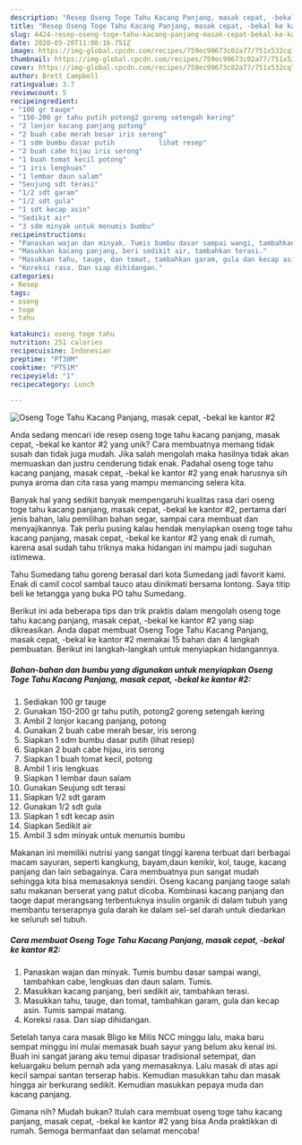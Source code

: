 ```yaml
---
description: "Resep Oseng Toge Tahu Kacang Panjang, masak cepat, -bekal ke kantor #2 yang Lezat"
title: "Resep Oseng Toge Tahu Kacang Panjang, masak cepat, -bekal ke kantor #2 yang Lezat"
slug: 4424-resep-oseng-toge-tahu-kacang-panjang-masak-cepat-bekal-ke-kantor-2-yang-lezat
date: 2020-05-20T11:08:16.751Z
image: https://img-global.cpcdn.com/recipes/759ec99673c02a77/751x532cq70/oseng-toge-tahu-kacang-panjang-masak-cepat-bekal-ke-kantor-2-foto-resep-utama.jpg
thumbnail: https://img-global.cpcdn.com/recipes/759ec99673c02a77/751x532cq70/oseng-toge-tahu-kacang-panjang-masak-cepat-bekal-ke-kantor-2-foto-resep-utama.jpg
cover: https://img-global.cpcdn.com/recipes/759ec99673c02a77/751x532cq70/oseng-toge-tahu-kacang-panjang-masak-cepat-bekal-ke-kantor-2-foto-resep-utama.jpg
author: Brett Campbell
ratingvalue: 3.7
reviewcount: 5
recipeingredient:
- "100 gr tauge"
- "150-200 gr tahu putih potong2 goreng setengah kering"
- "2 lonjor kacang panjang potong"
- "2 buah cabe merah besar iris serong"
- "1 sdm bumbu dasar putih           lihat resep"
- "2 buah cabe hijau iris serong"
- "1 buah tomat kecil potong"
- "1 iris lengkuas"
- "1 lembar daun salam"
- "Seujung sdt terasi"
- "1/2 sdt garam"
- "1/2 sdt gula"
- "1 sdt kecap asin"
- "Sedikit air"
- "3 sdm minyak untuk menumis bumbu"
recipeinstructions:
- "Panaskan wajan dan minyak. Tumis bumbu dasar sampai wangi, tambahkan cabe, lengkuas dan daun salam. Tumis."
- "Masukkan kacang panjang, beri sedikit air, tambahkan terasi."
- "Masukkan tahu, tauge, dan tomat, tambahkan garam, gula dan kecap asin. Tumis sampai matang."
- "Koreksi rasa. Dan siap dihidangan."
categories:
- Resep
tags:
- oseng
- toge
- tahu

katakunci: oseng toge tahu 
nutrition: 251 calories
recipecuisine: Indonesian
preptime: "PT38M"
cooktime: "PT51M"
recipeyield: "1"
recipecategory: Lunch

---
```



![Oseng Toge Tahu Kacang Panjang, masak cepat, -bekal ke kantor #2](https://img-global.cpcdn.com/recipes/759ec99673c02a77/751x532cq70/oseng-toge-tahu-kacang-panjang-masak-cepat-bekal-ke-kantor-2-foto-resep-utama.jpg)

Anda sedang mencari ide resep oseng toge tahu kacang panjang, masak cepat, -bekal ke kantor #2 yang unik? Cara membuatnya memang tidak susah dan tidak juga mudah. Jika salah mengolah maka hasilnya tidak akan memuaskan dan justru cenderung tidak enak. Padahal oseng toge tahu kacang panjang, masak cepat, -bekal ke kantor #2 yang enak harusnya sih punya aroma dan cita rasa yang mampu memancing selera kita.

Banyak hal yang sedikit banyak mempengaruhi kualitas rasa dari oseng toge tahu kacang panjang, masak cepat, -bekal ke kantor #2, pertama dari jenis bahan, lalu pemilihan bahan segar, sampai cara membuat dan menyajikannya. Tak perlu pusing kalau hendak menyiapkan oseng toge tahu kacang panjang, masak cepat, -bekal ke kantor #2 yang enak di rumah, karena asal sudah tahu triknya maka hidangan ini mampu jadi suguhan istimewa.

Tahu Sumedang tahu goreng berasal dari kota Sumedang jadi favorit kami. Enak di camil cocol sambal tauco atau dinikmati bersama lontong. Saya titip beli ke tetangga yang buka PO tahu Sumedang.


Berikut ini ada beberapa tips dan trik praktis dalam mengolah oseng toge tahu kacang panjang, masak cepat, -bekal ke kantor #2 yang siap dikreasikan. Anda dapat membuat Oseng Toge Tahu Kacang Panjang, masak cepat, -bekal ke kantor #2 memakai 15 bahan dan 4 langkah pembuatan. Berikut ini langkah-langkah untuk menyiapkan hidangannya.

<!--inarticleads1-->

##### Bahan-bahan dan bumbu yang digunakan untuk menyiapkan Oseng Toge Tahu Kacang Panjang, masak cepat, -bekal ke kantor #2:

1. Sediakan 100 gr tauge
1. Gunakan 150-200 gr tahu putih, potong2 goreng setengah kering
1. Ambil 2 lonjor kacang panjang, potong
1. Gunakan 2 buah cabe merah besar, iris serong
1. Siapkan 1 sdm bumbu dasar putih           (lihat resep)
1. Siapkan 2 buah cabe hijau, iris serong
1. Siapkan 1 buah tomat kecil, potong
1. Ambil 1 iris lengkuas
1. Siapkan 1 lembar daun salam
1. Gunakan Seujung sdt terasi
1. Siapkan 1/2 sdt garam
1. Gunakan 1/2 sdt gula
1. Siapkan 1 sdt kecap asin
1. Siapkan Sedikit air
1. Ambil 3 sdm minyak untuk menumis bumbu


Makanan ini memiliki nutrisi yang sangat tinggi karena terbuat dari berbagai macam sayuran, seperti kangkung, bayam,daun kenikir, kol, tauge, kacang panjang dan lain sebagainya. Cara membuatnya pun sangat mudah sehingga kita bisa memasaknya sendiri. Oseng kacang panjang taoge salah satu makanan berserat yang patut dicoba. Kombinasi kacang panjang dan taoge dapat merangsang terbentuknya insulin organik di dalam tubuh yang membantu terserapnya gula darah ke dalam sel-sel darah untuk diedarkan ke seluruh sel tubuh. 

<!--inarticleads2-->

##### Cara membuat Oseng Toge Tahu Kacang Panjang, masak cepat, -bekal ke kantor #2:

1. Panaskan wajan dan minyak. Tumis bumbu dasar sampai wangi, tambahkan cabe, lengkuas dan daun salam. Tumis.
1. Masukkan kacang panjang, beri sedikit air, tambahkan terasi.
1. Masukkan tahu, tauge, dan tomat, tambahkan garam, gula dan kecap asin. Tumis sampai matang.
1. Koreksi rasa. Dan siap dihidangan.


Setelah tanya cara masak Bligo ke Milis NCC minggu lalu, maka baru sempat minggu ini mulai memasak buah sayur yang belum aku kenal ini. Buah ini sangat jarang aku temui dipasar tradisional setempat, dan keluargaku belum pernah ada yang memasaknya. Lalu masak di atas api kecil sampai santan terserap habis. Kemudian masukkan tahu dan masak hingga air berkurang sedikit. Kemudian masukkan pepaya muda dan kacang panjang. 

Gimana nih? Mudah bukan? Itulah cara membuat oseng toge tahu kacang panjang, masak cepat, -bekal ke kantor #2 yang bisa Anda praktikkan di rumah. Semoga bermanfaat dan selamat mencoba!
